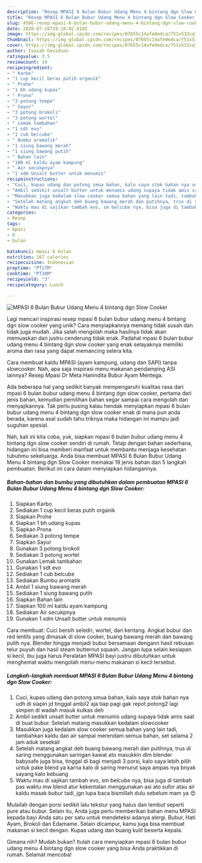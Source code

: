 ```yaml
---
description: "Resep MPASI 6 Bulan Bubur Udang Menu 4 bintang dgn Slow Cooker Anti Gagal"
title: "Resep MPASI 6 Bulan Bubur Udang Menu 4 bintang dgn Slow Cooker Anti Gagal"
slug: 4506-resep-mpasi-6-bulan-bubur-udang-menu-4-bintang-dgn-slow-cooker-anti-gagal
date: 2020-07-16T19:18:02.610Z
image: https://img-global.cpcdn.com/recipes/07655c14afe0edca/751x532cq70/mpasi-6-bulan-bubur-udang-menu-4-bintang-dgn-slow-cooker-foto-resep-utama.jpg
thumbnail: https://img-global.cpcdn.com/recipes/07655c14afe0edca/751x532cq70/mpasi-6-bulan-bubur-udang-menu-4-bintang-dgn-slow-cooker-foto-resep-utama.jpg
cover: https://img-global.cpcdn.com/recipes/07655c14afe0edca/751x532cq70/mpasi-6-bulan-bubur-udang-menu-4-bintang-dgn-slow-cooker-foto-resep-utama.jpg
author: Isaiah Davidson
ratingvalue: 3.5
reviewcount: 14
recipeingredient:
- " Karbo"
- "1 cup kecil beras putih organik"
- " Prohe"
- "1 bh udang kupas"
- " Prona"
- "3 potong tempe"
- " Sayur"
- "3 potong brokoli"
- "3 potong wortel"
- " Lemak tambahan"
- "1 sdt evo"
- "1 cub belcube"
- " Bumbu aromatik"
- "1 siung bawang merah"
- "1 siung bawang putih"
- " Bahan lain"
- "100 ml kaldu ayam kampung"
- " Air secukpnya"
- "1 sdm Unsalt butter untuk menumis"
recipeinstructions:
- "Cuci, kupas udang dan potong smua bahan, kalo saya stok bahan nya udh di siapin jd tinggal ambil2 aja tiap pagi gak repot potong2 lagi simpen di wadah masuk kulkas deh"
- "Ambil sedikit unsalt butter untuk menumis udang supaya tidak amis saat di buat bubur. Setelah matang masukkan kedalam slowcooker"
- "Masukkan juga kedalam slow cooker semua bahan yang lain tadi, tambahkan kaldu dan air sampai merendam semua bahan, set selama 2 jam aduk sesekali"
- "Setelah matang angkat deh buang bawang merah dan putihnya, trus di saring menggunakan saringan kawat ato masukkin dlm blender babysafe juga bisa, tinggal di bagi menjadi 3 porsi, kalo saya lebih pilih untuk pake blend ya karna kalo di saring menurut saya ampas nya bnyak sayang kalo kebuang"
- "Waktu mau di sajikan tambah evo, sm belcube nya, bisa juga di tambah pas waktu mw blend atur kekentalan menggunakan asi ato sufor atau air kaldu masak bubur tadi, jgn lupa baca bismillah dulu sebelum mam ya 😍"
categories:
- Resep
tags:
- mpasi
- 6
- bulan

katakunci: mpasi 6 bulan 
nutrition: 167 calories
recipecuisine: Indonesian
preptime: "PT17M"
cooktime: "PT38M"
recipeyield: "3"
recipecategory: Lunch

---
```



![MPASI 6 Bulan Bubur Udang Menu 4 bintang dgn Slow Cooker](https://img-global.cpcdn.com/recipes/07655c14afe0edca/751x532cq70/mpasi-6-bulan-bubur-udang-menu-4-bintang-dgn-slow-cooker-foto-resep-utama.jpg)

Lagi mencari inspirasi resep mpasi 6 bulan bubur udang menu 4 bintang dgn slow cooker yang unik? Cara menyiapkannya memang tidak susah dan tidak juga mudah. Jika salah mengolah maka hasilnya tidak akan memuaskan dan justru cenderung tidak enak. Padahal mpasi 6 bulan bubur udang menu 4 bintang dgn slow cooker yang enak selayaknya memiliki aroma dan rasa yang dapat memancing selera kita.

Cara membuat kaldu MPASI (ayam kampung, udang dan SAPI) tanpa slowcooker. Nah, apa saja inspirasi menu makanan pendamping ASI lainnya? Resep Mpasi Dr Meta Hanindita Bubur Ayam Mentega.

Ada beberapa hal yang sedikit banyak mempengaruhi kualitas rasa dari mpasi 6 bulan bubur udang menu 4 bintang dgn slow cooker, pertama dari jenis bahan, kemudian pemilihan bahan segar sampai cara mengolah dan menyajikannya. Tak perlu pusing kalau hendak menyiapkan mpasi 6 bulan bubur udang menu 4 bintang dgn slow cooker enak di mana pun anda berada, karena asal sudah tahu triknya maka hidangan ini mampu jadi suguhan spesial.


Nah, kali ini kita coba, yuk, siapkan mpasi 6 bulan bubur udang menu 4 bintang dgn slow cooker sendiri di rumah. Tetap dengan bahan sederhana, hidangan ini bisa memberi manfaat untuk membantu menjaga kesehatan tubuhmu sekeluarga. Anda bisa membuat MPASI 6 Bulan Bubur Udang Menu 4 bintang dgn Slow Cooker memakai 19 jenis bahan dan 5 langkah pembuatan. Berikut ini cara dalam menyiapkan hidangannya.

<!--inarticleads1-->

##### Bahan-bahan dan bumbu yang dibutuhkan dalam pembuatan MPASI 6 Bulan Bubur Udang Menu 4 bintang dgn Slow Cooker:

1. Siapkan  Karbo
1. Sediakan 1 cup kecil beras putih organik
1. Siapkan  Prohe
1. Siapkan 1 bh udang kupas
1. Siapkan  Prona
1. Sediakan 3 potong tempe
1. Siapkan  Sayur
1. Gunakan 3 potong brokoli
1. Sediakan 3 potong wortel
1. Gunakan  Lemak tambahan
1. Gunakan 1 sdt evo
1. Sediakan 1 cub belcube
1. Sediakan  Bumbu aromatik
1. Ambil 1 siung bawang merah
1. Sediakan 1 siung bawang putih
1. Siapkan  Bahan lain
1. Siapkan 100 ml kaldu ayam kampung
1. Sediakan  Air secukpnya
1. Gunakan 1 sdm Unsalt butter untuk menumis


Cara membuat: Cuci bersih seledri, wortel, dan kentang. Angkat bubur dan red lentils yang dimasak di slow cooker, buang bawang merah dan bawang putih nya. Blender hingga menjadi bubur bersamaan dengann hasil rebusan telur puyuh dan hasil steam butternut squash. Jangan lupa selain kesiapan si kecil, ibu juga harus Peralatan MPASI bayi justru dibutuhkan untuk menghemat waktu mengolah menu-menu makanan si kecil tersebut. 

<!--inarticleads2-->

##### Langkah-langkah membuat MPASI 6 Bulan Bubur Udang Menu 4 bintang dgn Slow Cooker:

1. Cuci, kupas udang dan potong smua bahan, kalo saya stok bahan nya udh di siapin jd tinggal ambil2 aja tiap pagi gak repot potong2 lagi simpen di wadah masuk kulkas deh
1. Ambil sedikit unsalt butter untuk menumis udang supaya tidak amis saat di buat bubur. Setelah matang masukkan kedalam slowcooker
1. Masukkan juga kedalam slow cooker semua bahan yang lain tadi, tambahkan kaldu dan air sampai merendam semua bahan, set selama 2 jam aduk sesekali
1. Setelah matang angkat deh buang bawang merah dan putihnya, trus di saring menggunakan saringan kawat ato masukkin dlm blender babysafe juga bisa, tinggal di bagi menjadi 3 porsi, kalo saya lebih pilih untuk pake blend ya karna kalo di saring menurut saya ampas nya bnyak sayang kalo kebuang
1. Waktu mau di sajikan tambah evo, sm belcube nya, bisa juga di tambah pas waktu mw blend atur kekentalan menggunakan asi ato sufor atau air kaldu masak bubur tadi, jgn lupa baca bismillah dulu sebelum mam ya 😍


Mulailah dengan porsi sedikit lalu tekstur yang halus dan lembut seperti pure atau bubur. Selain itu, Anda juga perlu memberikan bahan menu MPASI kepada bayi Anda satu per satu untuk mendeteksi adanya alergi. Bubur, Hati Ayam, Brokoli dan Edamame. Selain dicampur, kamu juga bisa membuat makanan si kecil dengan. Kupas udang dan buang kulit beserta kepala. 

Gimana nih? Mudah bukan? Itulah cara menyiapkan mpasi 6 bulan bubur udang menu 4 bintang dgn slow cooker yang bisa Anda praktikkan di rumah. Selamat mencoba!
